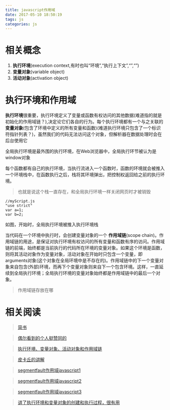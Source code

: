 ```yaml
---
title: javascript作用域
date: 2017-05-10 18:50:19
tags: js
categories: js
---
```


# 相关概念 #
1. **执行环境**(execution context,有时也叫“环境”,“执行上下文”,“”,“”)
2. **变量对象**(variable object)
3. **活动对象**(activation object)

# 执行环境和作用域 #
**执行环境**很重要，执行环境定义了变量或函数有权访问的其他数据(难道指的就是初始化的作用域链？),决定论它们各自的行为。每个执行环境都有一个与之关联的 **变量对象**(包含了环境中定义的所有变量和函数)(难道执行环境只包含了一个标识符指针列表？)，虽然我们的代码无法访问这个对象，但解析器在数据处理时会在后台使用它

全局执行环境是最外围的执行环境，在Web浏览器中，全局执行环节被认为是window对象
 
每个函数都有自己的执行环境，当执行流进入一个函数时，函数的环境就会被推入一个环境栈中，在函数执行之后，栈将其环境弹出，把控制权返回给之前的执行环境。
>也就是说这个栈一直存在，和全局执行环境一样关闭网页时才被销毁

    //myScript.js 
    "use strict"    
    var a=1;
    var b=2; 

如图，开始时，全局执行环境被推入执行环境栈

当代码在一个环境中执行时，会创建变量对象的一个 **作用域链**(scope chain)。作用域链的用途，是保证对执行环境有权访问的所有变量和函数有序的访问。作用域链的前端，始终都是当前执行的代码所在环境的变量对象。如果这个环境是函数，则将其活动对象作为变量对象，活动对象在开始时只包含一个变量，即arguments对象(这个对象在全局环境中是不存在的)。作用域链中的下一个变量对象来自包含(外部)环境，而再下个变量对象则来自下一个包含环境。这样，一直延续到全局执行环境；全局执行环境的变量对象始终都是作用域链中的最后一个对象。

>作用域链存放在哪

# 相关阅读 #
>[简书](http://www.jianshu.com/p/4881610a8c24)

>[偶尔看到的个人挺赞同的](http://www.cnblogs.com/jacksplwxy/p/6725850.html)

>[执行环境、变量对象、活动对象和作用域链](http://www.cnblogs.com/jacksplwxy/p/6725850.html)

>[皮卡丘的讲解](https://github.com/dwqs/blog/issues/18)

>[segmentfault作用域javascript1](https://segmentfault.com/a/1190000004676747)

>[segmentfault作用域javascript2](https://segmentfault.com/a/1190000008614579)

>[segmentfault作用域javascript3](https://segmentfault.com/a/1190000000533094)

>[讲了执行环境和变量对象的创建和执行过程，很有用](https://segmentfault.com/a/1190000009247123)